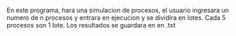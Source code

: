 En este programa, hara una simulacion de procesos, el usuario ingresara un numero de n procesos y entrara en ejecucion y se dividira en lotes.
Cada 5 procesos son 1 lote.
Los resultados se guardara en en .txt
